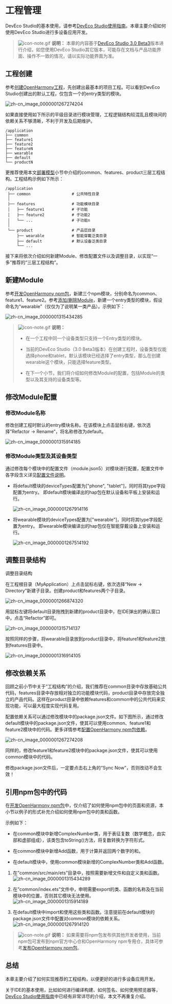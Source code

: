 # 工程管理


DevEco Studio的基本使用，请参考[DevEco Studio使用指南](https://gitee.com/openharmony/docs/blob/master/zh-cn/application-dev/quick-start/deveco-studio-user-guide-for-openharmony.md)。本章主要介绍如何使用DevEco Studio进行多设备应用开发。


> ![icon-note.gif](public_sys-resources/icon-note.gif) **说明：**
> 本章的内容基于[DevEco Studio 3.0 Beta3](https://developer.harmonyos.com/cn/develop/deveco-studio#download_beta_openharmony)版本进行介绍，如您使用DevEco Studio其它版本，可能存在文档与产品功能界面、操作不一致的情况，请以实际功能界面为准。


## 工程创建

参考[创建OpenHarmony工程](https://developer.harmonyos.com/cn/docs/documentation/doc-guides/ohos-create-new-project-0000001263280423)，先创建出最基本的项目工程。可以看到DevEco Studio创建出的默认工程，仅包含一个的entry类型的模块。

![zh-cn_image_0000001267274204](figures/zh-cn_image_0000001267274204.jpg)

如果直接使用如下所示的平级目录进行模块管理，工程逻辑结构较混乱且模块间的依赖关系不够清晰，不利于开发及后期维护。

  
```
/application
├── common
├── feature1
├── feature2
├── featureN
├── wearable
├── default
└── productN
```

更推荐使用本文[部署模型](introduction.md#部署模型)小节中介绍的common、features、product三层工程结构。工程结构示例如下所示：

  
```
/application
 ├── common                  # 公共特性目录
 │
 ├── features                # 功能模块目录
 │   ├── feature1            # 子功能
 │   ├── feature2            # 子功能2
 │   └── ...                 # 子功能n
 │
 └── product                 # 产品层目录
     ├── wearable            # 智能穿戴泛类目录
     ├── default             # 默认设备泛类目录
     └── ...
```

接下来将依次介绍如何新建Module、修改配置文件以及调整目录，以实现“一多”推荐的“三层工程结构”。


## 新建Module

参考[开发OpenHarmony npm包](https://developer.harmonyos.com/cn/docs/documentation/doc-guides/ohos-development-npm-package-0000001222578434)，新建三个npm模块，分别命名为common、feature1、feature2。参考[添加/删除Module](https://developer.harmonyos.com/cn/docs/documentation/doc-guides/ohos-adding-deleting-module-0000001218760594)，新建一个entry类型的模块，假设命名为“wearable”（仅仅为了说明某一类产品）。示例如下：

![zh-cn_image_0000001315434285](figures/zh-cn_image_0000001315434285.png)

> ![icon-note.gif](public_sys-resources/icon-note.gif) **说明：**
> - 在一个工程中同一个设备类型只支持一个Entry类型的模块。
> 
> - 当前的DevEco Studio（3.0 Beta3版本）在创建工程时，设备类型仅能选择phone和tablet，默认该模块已经选择了entry类型，那么在创建wearable这个模块，只能选择feature类型。
> 
> - 在下一个小节，我们将介绍如何修改Module的配置，包括Module的类型以及其支持的设备类型等。


## 修改Module配置


### 修改Module名称

修改创建工程时默认的entry模块名称。在该模块上点击鼠标右键，依次选择”Refactor -&gt; Rename”，将名称修改为default。

![zh-cn_image_0000001315914185](figures/zh-cn_image_0000001315914185.jpg)


### 修改Module类型及其设备类型

通过修改每个模块中的配置文件（module.json5）对模块进行配置，配置文件中各字段含义详见[配置文件说明](https://gitee.com/openharmony/docs/blob/master/zh-cn/application-dev/quick-start/stage-structure.md)。

- 将default模块的deviceTypes配置为["phone", "tablet"]，同时将其type字段配置为entry。
  即default模块编译出的hap包在默认设备和平板上安装和运行。

  ![zh-cn_image_0000001267914116](figures/zh-cn_image_0000001267914116.png)

- 将wearable模块的deviceTypes配置为["wearable"]，同时将其type字段配置为entry。
  即wearable模块编译出的hap包仅在智能穿戴设备上安装和运行。

  ![zh-cn_image_0000001267514192](figures/zh-cn_image_0000001267514192.png)


## 调整目录结构

调整目录结构

在工程根目录（MyApplication）上点击鼠标右键，依次选择“New -&gt; Directory”新建子目录。创建product和features两个子目录。

![zh-cn_image_0000001266874320](figures/zh-cn_image_0000001266874320.png)

用鼠标左键将default目录拖拽到新建的product目录中，在IDE弹出的确认窗口中，点击“Refactor”即可。

![zh-cn_image_0000001315714137](figures/zh-cn_image_0000001315714137.jpg)

按照同样的步骤，将wearable目录放到product目录中，将feature1和feature2放到features目录中。

![zh-cn_image_0000001316914105](figures/zh-cn_image_0000001316914105.png)


## 修改依赖关系

回顾之前小节中关于“工程结构”的介绍，我们推荐在common目录中存放基础公共代码，features目录中存放相对独立的功能模块代码，product目录中存放完全独立的产品代码。这样在product目录中依赖features和common中的公共代码来实现功能，可以最大程度实现代码复用。

配置依赖关系可以通过修改模块中的package.json文件。如下图所示，通过修改default模块中的package.json文件，使其可以使用common、feature1和feature2模块中的代码。更多详情参考[配置OpenHarmony npm包依赖](https://developer.harmonyos.com/cn/docs/documentation/doc-guides/ohos-development-npm-package-0000001252769386#section89674298391)。

![zh-cn_image_0000001267274208](figures/zh-cn_image_0000001267274208.png)

同样的，修改feature1和feature2模块中的package.json文件，使其可以使用common模块中的代码。

修改package.json文件后，一定要点击右上角的“Sync Now”，否则改动不会生效！


## 引用npm包中的代码

在[开发OpenHarmony npm包](https://developer.harmonyos.com/cn/docs/documentation/doc-guides/ohos-development-npm-package-0000001252769386)中，仅介绍了如何使用npm包中的页面和资源，本小节以例子的形式补充介绍如何使用npm包中的类和函数。

示例如下：

- 在common模块中新增ComplexNumber类，用于表征复数（数学概念，由实部和虚部组成），该类包含toString()方法，将复数转换为字符形式。

- 在common模块中新增Add函数，用于计算并返回两个数字的和。

- 在default模块中，使用common模块新增的ComplexNumber类和Add函数。

1. 在”common/src/main/ets”目录中，按照需要新增文件和自定义类和函数。
   ![zh-cn_image_0000001315434289](figures/zh-cn_image_0000001315434289.png)

2. 在”common/index.ets”文件中，申明需要export的类、函数的名称及在当前模块中的位置，否则其它模块无法使用。
   ![zh-cn_image_0000001315914189](figures/zh-cn_image_0000001315914189.png)

3. 在default模块中import和使用这些类和函数。注意提前在default模块的package.json文件中配置对common模块的依赖关系。
   ![zh-cn_image_0000001267914120](figures/zh-cn_image_0000001267914120.png)

> ![icon-note.gif](public_sys-resources/icon-note.gif) **说明：**
> 如果需要将npm包发布供其他开发者使用，当前npm包可发布到npm官方中心仓和OpenHarmony npm专用仓，具体可参考[发布OpenHarmony npm包](https://developer.harmonyos.com/cn/docs/documentation/doc-guides/ohos-development-npm-package-0000001222578434#section663116411397)。


## 总结

本章主要介绍了如何实现推荐的工程结构，以便更好的进行多设备应用开发。

关于IDE的基本使用，比如如何进行编译构建、如何签名、如何使用预览器等，[DevEco Studio使用指南](https://developer.harmonyos.com/cn/docs/documentation/doc-guides/ohos-deveco-studio-overview-0000001263280421)中已经有非常详尽的介绍，本文不再重复介绍。
